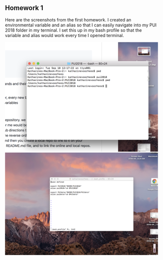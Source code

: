 
## Homework 1

Here are the screenshots from the first homework. I created an environmental variable and an alias so that I can easily navigate into my PUI 2018 folder in my terminal. I set this up in my bash profile so that the variable and alias would work every time I opened terminal. 

![screenshot1](1.png)
![screenshot2](2.png)
